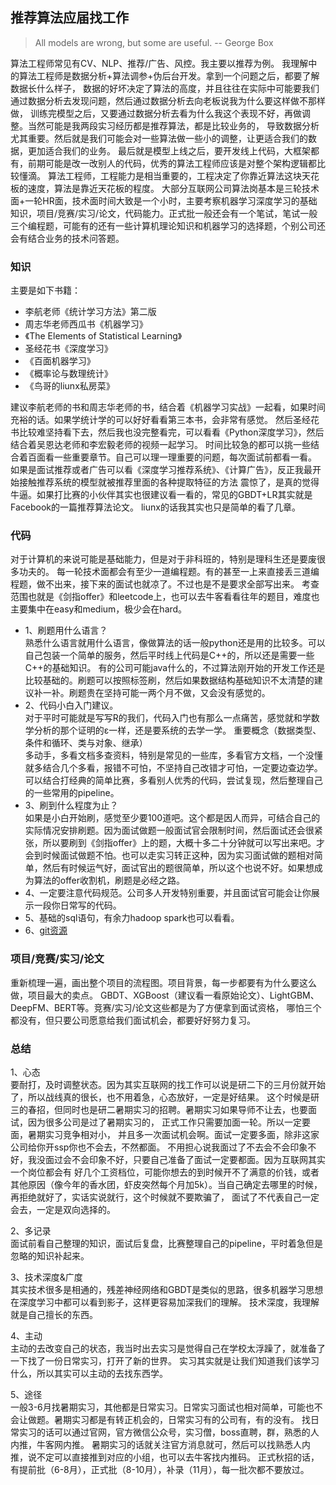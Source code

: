 ## 推荐算法应届找工作
> All models are wrong, but some are useful.   -- George Box

算法工程师常见有CV、NLP、推荐/广告、风控。我主要以推荐为例。
我理解中的算法工程师是数据分析+算法调参+伪后台开发。拿到一个问题之后，都要了解数据长什么样子，
数据的好坏决定了算法的高度，并且往往在实际中可能要我们通过数据分析去发现问题，然后通过数据分析去向老板说我为什么要这样做不那样做，
训练完模型之后，又要通过数据分析去看为什么我这个表现不好，再做调整。当然可能是我两段实习经历都是推荐算法，都是比较业务的，
导致数据分析尤其重要。然后就是我们可能会对一些算法做一些小的调整，让更适合我们的数据，更加适合我们的业务。
最后就是模型上线之后，要开发线上代码，大框架都有，前期可能是改一改别人的代码，优秀的算法工程师应该是对整个架构逻辑都比较懂滴。
算法工程师，工程能力是相当重要的，工程决定了你靠近算法这块天花板的速度，算法是靠近天花板的程度。
大部分互联网公司算法岗基本是三轮技术面+一轮HR面，技术面时间大致是一个小时，主要考察机器学习深度学习的基础知识，项目/竞赛/实习/论文，代码能力。正式批一般还会有一个笔试，笔试一般三个编程题，可能有的还有一些计算机理论知识和机器学习的选择题，个别公司还会有结合业务的技术问答题。

### 知识
主要是如下书籍：<br>
* 李航老师《统计学习方法》第二版
* 周志华老师西瓜书《机器学习》 
* 《The Elements of Statistical Learning》
* 圣经花书《深度学习》
* 《百面机器学习》
* 《概率论与数理统计》
* 《鸟哥的liunx私房菜》<br>

建议李航老师的书和周志华老师的书，结合着《机器学习实战》一起看，如果时间充裕的话。如果学统计学的可以好好看看第三本书，会非常有感觉。
然后圣经花书比较难坚持看下去，然后我也没完整看完，可以看看《Python深度学习》，然后结合着吴恩达老师和李宏毅老师的视频一起学习。
时间比较急的都可以挑一些结合着百面看一些重要章节。自己可以理一理重要的问题，每次面试前都看一看。
如果是面试推荐或者广告可以看《深度学习推荐系统》、《计算广告》，反正我最开始接触推荐系统的模型就被推荐里面的各种提取特征的方法
震惊了，是真的觉得牛逼。如果打比赛的小伙伴其实也很建议看一看的，常见的GBDT+LR其实就是Facebook的一篇推荐算法论文。
liunx的话我其实也只是简单的看了几章。

### 代码
对于计算机的来说可能是基础能力，但是对于非科班的，特别是理科生还是要废很多功夫的。
每一轮技术面都会有至少一道编程题。有的甚至一上来直接丢三道编程题，做不出来，接下来的面试也就凉了。不过也是不是要求全部写出来。
考查范围也就是《剑指offer》和leetcode上，也可以去牛客看看往年的题目，难度也主要集中在easy和medium，极少会在hard。<br>
* 1、刷题用什么语言？<br>
熟悉什么语言就用什么语言，像做算法的话一般python还是用的比较多。可以自己包装一个简单的服务，然后平时线上代码是C++的，所以还是需要一些C++的基础知识。
有的公司可能java什么的，不过算法刚开始的开发工作还是比较基础的。刷题可以按照标签刷，然后如果数据结构基础知识不太清楚的建议补一补。刷题贵在坚持可能一两个月不做，又会没有感觉的。
* 2、代码小白入门建议。<br>
对于平时可能就是写写R的我们，代码入门也有那么一点痛苦，感觉就和学数学分析的那个证明的ε一样，还是要系统的去学一学。
重要概念（数据类型、条件和循环、类与对象、继承）<br>
多动手，多看文档多查资料，特别是常见的一些库，多看官方文档，一个没懂就多结合几个多看，报错不可怕，不坚持自己改错才可怕，一定要边查边学。
可以结合打经典的简单比赛，多看别人优秀的代码，尝试复现，然后整理自己的一些常用的pipeline。
* 3、刷到什么程度为止？<br>
如果是小白开始刷，感觉至少要100道吧。这个都是因人而异，可结合自己的实际情况安排刷题。因为面试做题一般面试官会限制时间，然后面试还会很紧张，所以要刷到《剑指offer》上的题，大概十多二十分钟就可以写出来吧。才会到时候面试做题不怕。也可以走实习转正这种，因为实习面试做的题相对简单，然后有时候运气好，面试官出的题很简单，所以这个也说不好。如果想成为算法的offer收割机，刷题是必经之路。
* 4、一定要注意代码规范。公司多人开发特别重要，并且面试官可能会让你展示一段你日常写的代码。
* 5、基础的sql语句，有余力hadoop spark也可以看看。<br>
* 6、[git资源](https://github.com/CyC2018/CS-Notes)

### 项目/竞赛/实习/论文
重新梳理一遍，画出整个项目的流程图。项目背景，每一步都要有为什么要这么做，项目最大的卖点。
GBDT、XGBoost（建议看一看原始论文）、LightGBM、DeepFM、BERT等。竞赛/实习/论文这些都是为了方便拿到面试资格，
哪怕三个都没有，但只要公司愿意给我们面试机会，都要好好努力复习。

### 总结
1、心态<br>
要耐打，及时调整状态。因为其实互联网的找工作可以说是研二下的三月份就开始了，所以战线真的很长，也不用着急，心态放好，一定是好结果。
这个时候是研三的春招，但同时也是研二暑期实习的招聘。暑期实习如果导师不让去，也要面试，因为很多公司是过了暑期实习的，
正式工作只需要加面一轮。所以一定要面，暑期实习竞争相对小，
并且多一次面试机会啊。面试一定要多面，除非这家公司给你开ssp你也不会去，不然都面。
不用担心说我面过了不去会不会印象不好，我没面过会不会印象不好，只要自己准备了面试一定要都面。因为互联网其实一个岗位都会有
好几个工资档位，可能你想去的到时候开不了满意的价钱，或者其他原因（像今年的香水团，虾皮突然每个月加5k）。当自己确定去哪里的时候，再拒绝就好了，实话实说就行，这个时候就不要欺骗了，
面试了不代表自己一定会去，一定是双向选择的。

2、多记录<br>
面试前看自己整理的知识，面试后复盘，比赛整理自己的pipeline，平时着急但是忽略的知识补起来。

3、技术深度&广度<br>
其实技术很多是相通的，残差神经网络和GBDT是类似的思路，很多机器学习思想在深度学习中都可以看到影子，这样更容易加深我们的理解。
技术深度，我理解就是自己擅长的东西。

4、主动<br>
主动的去改变自己的状态，我当时出去实习是觉得自己在学校太浮躁了，就准备了一下找了一份日常实习，打开了新的世界。
实习其实就是让我们知道我们该学习什么，所以其实可以主动的去找东西学。

5、途径<br>
一般3-6月找暑期实习，其他都是日常实习。日常实习面试也相对简单，可能也不会让做题。暑期实习都是有转正机会的，日常实习有的公司有，有的没有。
找日常实习的话可以通过官网，官方微信公众号，实习僧，boss直聘，群，熟悉的人内推，牛客网内推。
暑期实习的话就关注官方消息就可，然后可以找熟悉人内推，说不定可以直接推到对应的小组，也可以去牛客找内推码。
正式秋招的话，有提前批（6-8月），正式批（8-10月），补录（11月），每一批次都不要放过。












